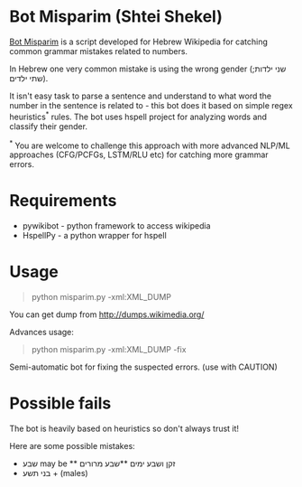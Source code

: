 # Bot Misparim (Shtei Shekel)
[Bot Misparim](https://he.wikipedia.org/wiki/%D7%95%D7%99%D7%A7%D7%99%D7%A4%D7%93%D7%99%D7%94:%D7%AA%D7%97%D7%96%D7%95%D7%A7%D7%94/%D7%A9%D7%AA%D7%99_%D7%A9%D7%A7%D7%9C) is a script developed for Hebrew Wikipedia for catching common grammar mistakes related to numbers.

In Hebrew one very common mistake is using the wrong gender (שני ילדות; שתי ילדים).

It isn't easy task to parse a sentence and understand to what word the number in the sentence is related to - this bot
does it based on simple regex heuristics<sup>*</sup> rules.
The bot uses hspell project for analyzing words and classify their gender.

<sup>*</sup> You are welcome to challenge this approach with more advanced NLP/ML approaches
(CFG/PCFGs, LSTM/RLU etc) for catching more grammar errors.
 
# Requirements
* pywikibot - python framework to access wikipedia
* HspellPy - a python wrapper for hspell

# Usage
> python misparim.py -xml:XML_DUMP

You can get dump from http://dumps.wikimedia.org/

Advances usage:
> python misparim.py -xml:XML_DUMP -fix

Semi-automatic bot for fixing the suspected errors. (use with CAUTION)

# Possible fails
The bot is heavily based on heuristics so don't always trust it!

Here are some possible mistakes:
* שבע may be 
** זקן ושבע ימים
**שבע מרורים
* בני תשע + (males)




